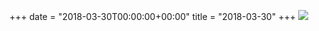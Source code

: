 +++
date = "2018-03-30T00:00:00+00:00"
title = "2018-03-30"
+++
<img class="img-fluid" src="/2018-03-30.jpg" />
